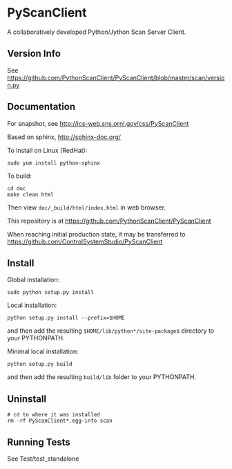 PyScanClient
============
A collaboratively developed Python/Jython Scan Server Client.

Version Info
------------

See https://github.com/PythonScanClient/PyScanClient/blob/master/scan/version.py

Documentation
-------------

For snapshot, see http://ics-web.sns.ornl.gov/css/PyScanClient

Based on sphinx, http://sphinx-doc.org/

To install on Linux (RedHat):
    
    sudo yum install python-sphinx

To build:

    cd doc
    make clean html

Then view `doc/_build/html/index.html` in web browser.


This repository is at https://github.com/PythonScanClient/PyScanClient

When reaching initial production state, it may be transferred to https://github.com/ControlSystemStudio/PyScanClient

Install
-------

Global installation:

    sudo python setup.py install
   
Local installation:
   
    python setup.py install --prefix=$HOME
   
and then add the resulting `$HOME/lib/python*/site-package`s directory to your PYTHONPATH.

Minimal local installation:

    python setup.py build

and then add the resulting `build/lib` folder to your PYTHONPATH.


Uninstall
---------

    # cd to where it was installed
    rm -rf PyScanClient*.egg-info scan 

Running Tests
-------------

See Test/test_standalone

